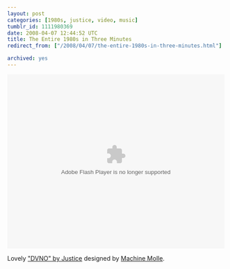```yaml
---
layout: post
categories: [1980s, justice, video, music]
tumblr_id: 1111980369  
date: 2008-04-07 12:44:52 UTC
title: The Entire 1980s in Three Minutes
redirect_from: ["/2008/04/07/the-entire-1980s-in-three-minutes.html"]

archived: yes
---
```


<embed src="//lads.myspace.com/videos/vplayer.swf" flashvars="m=29486720&v=2&type=video" type="application/x-shockwave-flash" width="500" height="402"></embed>

Lovely <a href="http://myspacetv.com/index.cfm?fuseaction=vids.individual&videoid=29486720">"DVNO" by Justice</a> designed by <a href="http://machinemolle.com/">Machine Molle</a>.

